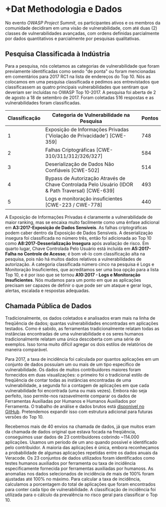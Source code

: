 # +Dat Methodologia e Dados

No evento *OWASP Project Summit*, os participantes ativos e os membros da comunidade decidiram em uma visão de vulnerabilidade, com até duas (2) classes de vulnerabilidades avançadas, com ordens definidas parcialmente por dados quantitativos e parcialmente por pesquisas qualitativas.

## Pesquisa Classificada à Indústria

Para a pesquisa, nós coletamos as categorias de vulnerabilidade que foram previamente identificadas como sendo "de ponta" ou foram mencionadas em comentários para 2017 RC1 na lista de endereços do Top 10. Nós as colocamos em uma pesquisa classificada e pedimos aos entrevistados que classificassem as quatro principais vulnerabilidades que sentiram que deveriam ser incluídas no OWASP Top 10-2017. A pesquisa foi aberta de 2 de agosto a 18 de setembro de 2017. Foram coletadas 516 respostas e as vulnerabilidades foram classificadas.

| Classificação | Categoria de Vulnerabilidade na Pesquisa | Pontos |
| -- | -- | -- |
| 1 | Exposição de Informações Privadas ('Violação de Privacidade') [CWE-359] | 748 |
| 2 | Falhas Criptográficas [CWE-310/311/312/326/327] | 584 |
| 3 | Deserialização de Dados Não Confiáveis [CWE-502] | 514 |
| 4 | Bypass de Autorização Através de Chave Controlada Pelo Usuário (IDOR & Path Traversal) [CWE-639] | 493 |
| 5 | Logs e monitoração insuficientes [CWE-223 / CWE-778] | 440 |

A Exposição de Informações Privadas é claramente a vulnerabilidade de maior ranking, mas se encaixa muito facilmente como uma ênfase adicional em **A3:2017-Exposição de Dados Sensíveis**. As falhas criptográficas podem caber dentro da Exposição de Dados Sensíveis. A deserialização insegura foi classificada no número três, então foi adicionada ao Top 10 como **A8:2017-Desserialização Insegura** após avaliação de risco. Em quarto lugar, Chave Controlada Pelo Usuário está incluída em **A5:2017-Falha no Controle de Acesso**; é bom vê-lo com classificação alta na pesquisa, pois não há muitos dados relativos a vulnerabilidades de autorização. A categoria classificada número cinco na pesquisa é Logs e Monitoração Insuficientes, que acreditamos ser uma boa opção para a lista Top 10, e é por isso que se tornou **A10:2017 - Logs e Monitoração Insuficientes**. Nós mudamos para um ponto em que as aplicações precisam ser capazes de definir o que pode ser um ataque e gerar logs, alertas, escalada e respostas adequadas.

## Chamada Pública de Dados

Tradicionalmente, os dados coletados e analisados eram mais na linha de freqüência de dados; quantas vulnerabilidades encontradas em aplicações testados. Como é sabido, as ferramentas tradicionalmente relatam todas as instâncias encontradas de uma vulnerabilidade e os seres humanos tradicionalmente relatam uma única descoberta com uma série de exemplos. Isso torna muito difícil agregar os dois estilos de relatórios de maneira comparável.

Para 2017, a taxa de incidência foi calculada por quantos aplicações em um conjunto de dados possuíam um ou mais de um tipo específico de vulnerabilidade. Os dados de muitos contribuidores maiores foram fornecidos em duas visualizações: o primeiro foi o tradicional estilo de freqüência de contar todas as instâncias encontradas de uma vulnerabilidade, a segunda foi a contagem de aplicações em que cada vulnerabilidade foi encontrada (uma ou mais vezes). Embora não seja perfeito, isso permite-nos razoavelmente comparar os dados de Ferramentas Auxiliadas por Humanos e Humanos Auxiliados por Ferramenta. O trabalho de análise e dados brutos está [disponível no GitHub](https://github.com/OWASP/Top10/tree/master/2017/datacall). Pretendemos expandir isso com estrutura adicional para futuras versões do Top 10.

Recebemos mais de 40 envios na chamada de dados, já que muitos eram da chamada de dados original que estava focada na freqüência, conseguimos usar dados de 23 contribuidores cobrindo ~114.000 aplicações. Usamos um período de um ano quando possível e identificado pelo contribuidor. A maioria das aplicações é única, embora reconheçamos a probabilidade de algumas aplicações repetidas entre os dados anuais da Veracode. Os 23 conjuntos de dados utilizados foram identificados como testes humanos auxiliados por ferramenta ou taxa de incidência especificamente fornecida por ferramentas auxiliadas por humanoss. As anomalias nos dados selecionados de incidência de mais de 100% foram ajustadas até 100% no máximo. Para calcular a taxa de incidência, calculamos a porcentagem do total de aplicações que foram encontrados para conter cada tipo de vulnerabilidade. A classificação de incidência foi utilizada para o cálculo da prevalência no risco geral para classificar o Top 10.

